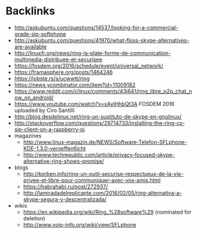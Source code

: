 # Backlinks

- <http://askubuntu.com/questions/14537/looking-for-a-commercial-grade-sip-softphone>
- <http://askubuntu.com/questions/41970/what-floss-skype-alternatives-are-available>
- <http://linuxfr.org/news/ring-la-plate-forme-de-communication-multimedia-distribuee-et-securisee>
- <https://fosdem.org/2016/schedule/event/universal_network/>
- <https://framasphere.org/posts/1464246>
- <https://lobste.rs/s/ucwwtt/ring>
- <https://news.ycombinator.com/item?id=11009182>
- <https://www.reddit.com/r/linux/comments/43j641/ring_libre_p2p_chat_now_on_android/>
- <https://www.youtube.com/watch?v=xAyIHhbQt3A> FOSDEM 2016 uploaded by Ciro Santilli
- <http://blog.desdelinux.net/ring-un-sustituto-de-skype-en-gnulinux/>
- <http://stackoverflow.com/questions/29714733/installing-the-ring-cx-sip-client-on-a-raspberry-pi>
- magazines
    - <http://www.linux-magazin.de/NEWS/Software-Telefon-SFLphone-KDE-1.3.0-veroeffentlicht>
    - <http://www.techrepublic.com/article/privacy-focused-skype-alternative-ring-shows-promise/>
-   blogs
    -   <http://korben.info/ring-un-outil-securise-respectueux-de-la-vie-privee-et-libre-pour-communiquer-avec-vos-amis.html>
    -   <https://habrahabr.ru/post/272937/>
    -   <http://lamiradadelreplicante.com/2016/02/05/ring-alternativa-a-skype-segura-y-descentralizada/>
-   wikis
    -   <https://en.wikipedia.org/wiki/Ring_%28software%29> (nominated for deletion)
    -   <http://www.voip-info.org/wiki/view/SFLphone>
